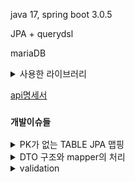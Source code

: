 java 17, spring boot 3.0.5

JPA + querydsl

mariaDB

<details>
<summary>사용한 라이브러리</summary>
validation(유효성검증), webflux(resttemplate대신 webclient 사용), mapstruct(dto mapper사용), swagger(api명세서)
</details>

[api명세서](http://13.125.208.145:8080/swagger-ui/index.html#)

### `개발이슈들`
<details>
<summary>PK가 없는 TABLE JPA 맵핑</summary>
JobHistory의 DB구조는 PK가 없는 구조이다.
<br>
하지만 JPA를 사용하는 상황에서 TABLE을 ENTITY로 맵핑하려면 ID가 필요하다.
<br>
JobHistory에서 employee_id와 start_date를 유니크 인덱스로 사용하고 있었고
<br>
이를 복합키로 처리하여 JobHistoryId클래스를 만들고 이를 JobHistory의 ID로 사용했다.

[출처](https://seunghunchan.tistory.com/32)
[출처2](https://www.baeldung.com/spring-jpa-embedded-method-parameters)
</details>
<details>
<summary>DTO 구조와 mapper의 처리</summary>
dto에 대해서 생각이 많아진다.
<br>
dto를 각 table에 대응하여 만들어 계층형으로 사용할지
<br>
아니면 dto마다 필요한 데이터만 담아두는것으로 사용할지에 대한 고민이다.
<br>
table에 대응하여 계층형으로 사용한다면 재사용성이 높아지는 장점이 있으며
<br>
dto마다 필요한 데이터만 담으면 mapper를 만들기 쉽다.
<br>
이 mapper에 대한 고민도 있는데 라이브러리를 사용하는게 쉽지만
<br>
아직 api가 몇개 없으므로 직접 function을 사용하여 mapper를 만들어서 사용해보았다.
<br>
이리저리 유튜브나 구글로 검색해보는데 명확하게 들어오지많아서 고민이 많다.
<br>
2023-04-08
<br>
dto를 table에 대응하여 계층형으로 사용하기로 결정하였다.
<br>
dto를 재사용하는게 좀더 유지보수 측면에서 더 좋다고 생각되었기 때문이다.
<br>
mapper에 대한거는 modelMapper와 MapStruct중 MapStruct가 성능이 좋고 다양한 설정들이 있어서
<br>
MapStruct 라이브러리를 사용하기로 결정하였다.
<br>
MapStruct를 사용하면서 나타난 문제는 JPA의 대표적 문제인 N + 1 을 해결하기 위해 querysdl을 사용해
<br>
연관되는 테이블을 모두 fetch를 사용하여 끌어왔는데 추가적으로 쿼리가 나가고 있는 문제가있다.
<br>
이것에 대한거는 좀더 디버그를 해보면서 잡아봐야할것같다.
<br>
2023-04-11
<br>
추가적으로 쿼리가 나가는 문제는 mapperImpl이 잘못생성되어 사용하지않는 필드도 접근하여
<br>
Lazy로딩이 추가적으로 나가고 있었던 문제로 재생성을하여 해결하였다.
</details>
<details>
<summary>validation</summary>
dto의 유효성 검증을 위해 validation을 도입하여 사용하였다.
<br>
컨트롤러에 써도 되지만 해당 exception을 핸들링 하고 싶어서 서비스단에 적용했다.
<br>
컨트롤러에서는 ArgumentResolver가 동작하여 구현체인 RequestResponseBodyMethodProcessor가 처리를 하는데
<br>
이 내부에서 @Valid로 시작하는 어노테이션이 있을경우 유효성 검사를 진행한다.
<br>
이때 검증에 오류가 있다면 MethodArgumentNotValidException 예외가 발생하고 dispatcherservlet에 등록된
<br>
DefaultHandlerExceptionResolver에 의해 400 BAD_REQUEST가 반환된다.
<br>
컨트롤러가 아닌 다른곳에 하고싶다면 AOP기반으로 유효성 검증을 진행하는 @Validated가 있다.
<br>
클래스단에 @Validated 를 붙이고 유효성 검증을 진행할 파라미터에 @Valid를 붙여주면 된다.
<br>
검증에 오류가 있다면 ConstraintViolationException 예외가 발생한다.
<br>
이 예외를 globalExceptionHandler에 지정하여 반환해주도록 설정했다.
<br>
다만 service를 인터페이스와 구현체로 사용하는데 구현체에 @Validated를 적용하면 안된다.
<br>
이러면 ConstraintDeclarationException 예외가 발생하며 인터페이스에 @Validated를 적용해야 한다.
</details>